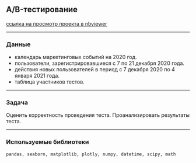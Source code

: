## A/B-тестирование

[ссылка на просмотр проекта в nbviewer](https://nbviewer.jupyter.org/github/NESDS/praktikum_yandex_projects/blob/main/2021_06_05_final_abtest/2021_06_05_final_abtest.ipynb)

---
### Данные
 - календарь маркетинговых событий на 2020 год.
 - пользователи, зарегистрировавшиеся с 7 по 21 декабря 2020 года.
 - действия новых пользователей в период с 7 декабря 2020 по 4 января 2021 года.
 - таблица участников тестов.

---
### Задача
Оценить корректность проведения теста.
Проанализировать результаты теста.

---
### Используемые библиотеки
``` pandas, seaborn, matplotlib, plotly, numpy, datetime, scipy, math ```
